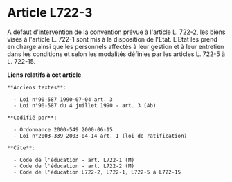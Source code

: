 # Article L722-3

A défaut d'intervention de la convention prévue à l'article L. 722-2, les biens visés à l'article L. 722-1 sont mis à la
disposition de l'Etat. L'Etat les prend en charge ainsi que les personnels affectés à leur gestion et à leur entretien dans
les conditions et selon les modalités définies par les articles L. 722-5 à L. 722-15.

**Liens relatifs à cet article**

	**Anciens textes**:

	  - Loi n°90-587 1990-07-04 art. 3
	  - Loi n°90-587 du 4 juillet 1990 - art. 3 (Ab)

	**Codifié par**:

	  - Ordonnance 2000-549 2000-06-15
	  - Loi n°2003-339 2003-04-14 art. 1 (loi de ratification)

	**Cite**:

	  - Code de l'éducation - art. L722-1 (M)
	  - Code de l'éducation - art. L722-2 (M)
	  - Code de l'éducation L722-2, L722-1, L722-5 à L722-15
